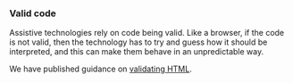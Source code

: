 ### Valid code

Assistive technologies rely on code being valid. Like a browser, if the code is not valid, then the technology has to try and guess how it should be interpreted, and this can make them behave in an unpredictable way.

We have published guidance on [validating HTML](/best-practice/validating-html).
